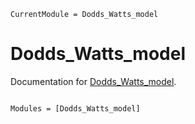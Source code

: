 ```@meta
CurrentModule = Dodds_Watts_model
```

# Dodds_Watts_model

Documentation for [Dodds_Watts_model](https://github.com/le-schwa/Dodds_Watts_model.jl).

```@index
```

```@autodocs
Modules = [Dodds_Watts_model]
```
